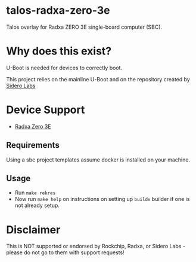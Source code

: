 # talos-radxa-zero-3e

Talos overlay for Radxa ZERO 3E single-board computer (SBC).

# Why does this exist?

U-Boot is needed for devices to correctly boot.

This project relies on the mainline U-Boot and on the repository created by [Sidero Labs](https://github.com/siderolabs/sbc-template)

# Device Support

* [Radxa Zero 3E](https://docs.radxa.com/en/zero/zero3?model=zero-3e)

## Requirements

Using a sbc project templates assume docker is installed on your machine.

## Usage

* Run `make rekres`
* Now run `make help` on instructions on setting up `buildx` builder if one is not already setup.

# Disclaimer

This is NOT supported or endorsed by Rockchip, Radxa, or Sidero Labs - please do not go to them with support requests!
